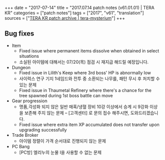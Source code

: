 +++
date = "2017-07-14"
title = "2017.07.14 patch notes (v61.01.01) | TERA KR"
categories = ["patch notes"]
tags = ["2017", "v61", "translation"]
sources = ["[TERA KR patch archive | tera-mysterium](/ko/patch/2017/v61-01-01)"]
+++

## Bug fixes

- Item
  - Fixed issue where permanent items dissolve when obtained in select situations
  - 소실된 아이템에 대해서는 07/20(목) 점검 시 재지급 해드릴 예정입니다.
- Dungeon
  - Fixed issue in Lilith's Keep where 3rd boss' HP is abnormally low
  - 사이럭스 연구 기지 1네임드와 전투 중 소환되는 나무를, 패턴 무시 후 처치할 수 있는 문제
  - Fixed issue in Thaumetal Refinery where there's a chance for the tree spawned during 1st boss battle can move
- Gear progression
  - 명품,각성화 되지 않은 일반 매혹/냉혈 장비 10강 이상에서 승계 시 9강화 이상을 보존해 주지 않는 문제 – [고객센터] 로 문의 접수 해주시면, 도와드리겠습니다.
  - Fixed issue where extra item XP accumulated does not transfer upon upgrading successfully
- Trade Broker
  - 아이템 정렬이 가격 순서대로 진행되지 않는 문제
- PC Bang
  - [PC방] 엘리누의 눈물 I을 사용할 수 없는 문제
